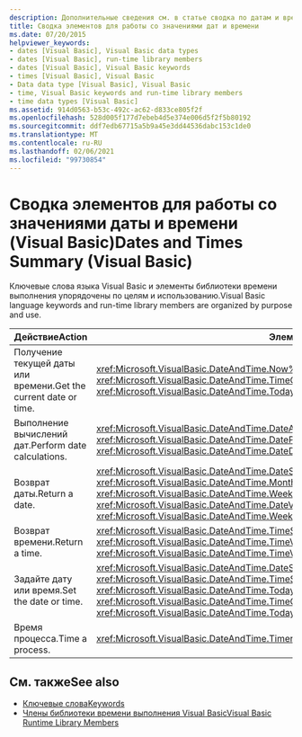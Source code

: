 ```yaml
---
description: Дополнительные сведения см. в статье сводка по датам и времени (Visual Basic)
title: Сводка элементов для работы со значениями дат и времени
ms.date: 07/20/2015
helpviewer_keywords:
- dates [Visual Basic], Visual Basic data types
- dates [Visual Basic], run-time library members
- dates [Visual Basic], Visual Basic keywords
- times [Visual Basic], Visual Basic
- Data data type [Visual Basic], Visual Basic
- time, Visual Basic keywords and run-time library members
- time data types [Visual Basic]
ms.assetid: 914d0563-b53c-492c-ac62-d833ce805f2f
ms.openlocfilehash: 528d005f177d7ebeb4d5e374e006d5f2f5b80192
ms.sourcegitcommit: ddf7edb67715a5b9a45e3dd44536dabc153c1de0
ms.translationtype: MT
ms.contentlocale: ru-RU
ms.lasthandoff: 02/06/2021
ms.locfileid: "99730854"
---
```

# <a name="dates-and-times-summary-visual-basic"></a><span data-ttu-id="01302-103">Сводка элементов для работы со значениями даты и времени (Visual Basic)</span><span class="sxs-lookup"><span data-stu-id="01302-103">Dates and Times Summary (Visual Basic)</span></span>

<span data-ttu-id="01302-104">Ключевые слова языка Visual Basic и элементы библиотеки времени выполнения упорядочены по целям и использованию.</span><span class="sxs-lookup"><span data-stu-id="01302-104">Visual Basic language keywords and run-time library members are organized by purpose and use.</span></span>  
  
|<span data-ttu-id="01302-105">Действие</span><span class="sxs-lookup"><span data-stu-id="01302-105">Action</span></span>|<span data-ttu-id="01302-106">Элемент языка</span><span class="sxs-lookup"><span data-stu-id="01302-106">Language element</span></span>|  
|------------|----------------------|  
|<span data-ttu-id="01302-107">Получение текущей даты или времени.</span><span class="sxs-lookup"><span data-stu-id="01302-107">Get the current date or time.</span></span>|<span data-ttu-id="01302-108"><xref:Microsoft.VisualBasic.DateAndTime.Now%2A>, <xref:Microsoft.VisualBasic.DateAndTime.Today%2A>, <xref:Microsoft.VisualBasic.DateAndTime.TimeOfDay%2A></span><span class="sxs-lookup"><span data-stu-id="01302-108"><xref:Microsoft.VisualBasic.DateAndTime.Now%2A>, <xref:Microsoft.VisualBasic.DateAndTime.Today%2A>, <xref:Microsoft.VisualBasic.DateAndTime.TimeOfDay%2A></span></span>|  
|<span data-ttu-id="01302-109">Выполнение вычислений дат.</span><span class="sxs-lookup"><span data-stu-id="01302-109">Perform date calculations.</span></span>|<span data-ttu-id="01302-110"><xref:Microsoft.VisualBasic.DateAndTime.DateAdd%2A>, <xref:Microsoft.VisualBasic.DateAndTime.DateDiff%2A>, <xref:Microsoft.VisualBasic.DateAndTime.DatePart%2A></span><span class="sxs-lookup"><span data-stu-id="01302-110"><xref:Microsoft.VisualBasic.DateAndTime.DateAdd%2A>, <xref:Microsoft.VisualBasic.DateAndTime.DateDiff%2A>, <xref:Microsoft.VisualBasic.DateAndTime.DatePart%2A></span></span>|  
|<span data-ttu-id="01302-111">Возврат даты.</span><span class="sxs-lookup"><span data-stu-id="01302-111">Return a date.</span></span>|<span data-ttu-id="01302-112"><xref:Microsoft.VisualBasic.DateAndTime.DateSerial%2A>, <xref:Microsoft.VisualBasic.DateAndTime.DateValue%2A>, <xref:Microsoft.VisualBasic.DateAndTime.MonthName%2A>, <xref:Microsoft.VisualBasic.DateAndTime.WeekdayName%2A></span><span class="sxs-lookup"><span data-stu-id="01302-112"><xref:Microsoft.VisualBasic.DateAndTime.DateSerial%2A>, <xref:Microsoft.VisualBasic.DateAndTime.DateValue%2A>, <xref:Microsoft.VisualBasic.DateAndTime.MonthName%2A>, <xref:Microsoft.VisualBasic.DateAndTime.WeekdayName%2A></span></span>|  
|<span data-ttu-id="01302-113">Возврат времени.</span><span class="sxs-lookup"><span data-stu-id="01302-113">Return a time.</span></span>|<span data-ttu-id="01302-114"><xref:Microsoft.VisualBasic.DateAndTime.TimeSerial%2A>, <xref:Microsoft.VisualBasic.DateAndTime.TimeValue%2A></span><span class="sxs-lookup"><span data-stu-id="01302-114"><xref:Microsoft.VisualBasic.DateAndTime.TimeSerial%2A>, <xref:Microsoft.VisualBasic.DateAndTime.TimeValue%2A></span></span>|  
|<span data-ttu-id="01302-115">Задайте дату или время.</span><span class="sxs-lookup"><span data-stu-id="01302-115">Set the date or time.</span></span>|<span data-ttu-id="01302-116"><xref:Microsoft.VisualBasic.DateAndTime.DateString%2A>, <xref:Microsoft.VisualBasic.DateAndTime.TimeOfDay%2A>, <xref:Microsoft.VisualBasic.DateAndTime.TimeString%2A>, <xref:Microsoft.VisualBasic.DateAndTime.Today%2A></span><span class="sxs-lookup"><span data-stu-id="01302-116"><xref:Microsoft.VisualBasic.DateAndTime.DateString%2A>, <xref:Microsoft.VisualBasic.DateAndTime.TimeOfDay%2A>, <xref:Microsoft.VisualBasic.DateAndTime.TimeString%2A>, <xref:Microsoft.VisualBasic.DateAndTime.Today%2A></span></span>|  
|<span data-ttu-id="01302-117">Время процесса.</span><span class="sxs-lookup"><span data-stu-id="01302-117">Time a process.</span></span>|<xref:Microsoft.VisualBasic.DateAndTime.Timer%2A>|  
  
## <a name="see-also"></a><span data-ttu-id="01302-118">См. также</span><span class="sxs-lookup"><span data-stu-id="01302-118">See also</span></span>

- [<span data-ttu-id="01302-119">Ключевые слова</span><span class="sxs-lookup"><span data-stu-id="01302-119">Keywords</span></span>](index.md)
- [<span data-ttu-id="01302-120">Члены библиотеки времени выполнения Visual Basic</span><span class="sxs-lookup"><span data-stu-id="01302-120">Visual Basic Runtime Library Members</span></span>](../runtime-library-members.md)
